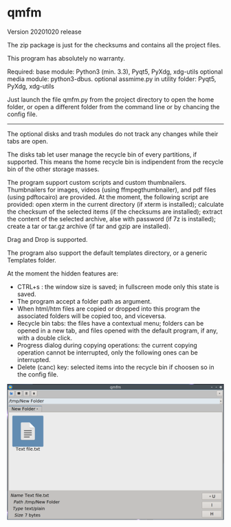 # qmfm
Version 20201020 release

The zip package is just for the checksums and contains all the project files.

This program has absolutely no warranty.

Required: 
base module: Python3 (min. 3.3), Pyqt5, PyXdg, xdg-utils
optional media module: python3-dbus.
optional assmime.py in utility folder: Pyqt5, PyXdg, xdg-utils

Just launch the file qmfm.py from the project directory to open the home folder,
or open a different folder from the command line or by chancing the config file.

------------

The optional disks and trash modules do not track any changes while their tabs are open.

The disks tab let user manage the recycle bin of every partitions, if supported.
This means the home recycle bin is indipendent from the recycle bin of the other
storage masses.

The program support custom scripts and custom thumbnailers.
Thumbnailers for images, videos (using ffmpegthumbnailer), and pdf files 
(using pdftocairo) are provided.
At the moment, the following script are provided: open xterm in the current directory (if
xterm is installed); calculate the checksum of the selected items (if the checksums
are installed); extract the content of the selected archive, alse with password 
(if 7z is installed); create a tar or tar.gz archive (if tar and gzip are installed).

Drag and Drop is supported.

The program also support the default templates directory, or a generic Templates
folder.

At the moment the hidden features are:
- CTRL+s : the window size is saved; in fullscreen mode only this state is saved.
- The program accept a folder path as argument.
- When html/htm files are copied or dropped into this program the associated 
folders will be copied too, and viceversa.
- Recycle bin tabs: the files have a contextual menu; folders can be opened in a
new tab, and files opened with the default program, if any, with a double click.
- Progress dialog during copying operations: the current copying operation cannot be
interrupted, only the following ones can be interrupted.
- Delete (canc) key: selected items into the recycle bin if choosen so in the config file.

![My image](https://github.com/frank038/qmfm/blob/master/screenshot.png)
